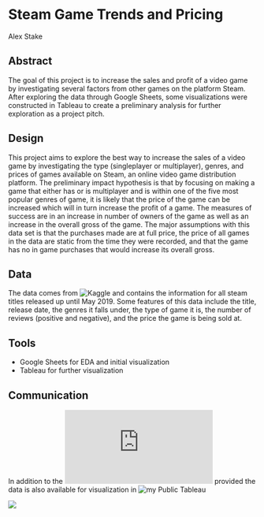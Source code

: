 # Steam Game Trends and Pricing

Alex Stake

## Abstract

The goal of this project is to increase the sales and profit of a video game by investigating several factors from other games on the platform Steam. After exploring the data through Google Sheets, some visualizations were constructed in Tableau to create a preliminary analysis for further exploration as a project pitch.

## Design

This project aims to explore the best way to increase the sales of a video game by investigating the type (singleplayer or multiplayer), genres, and prices of games available on Steam, an online video game distribution platform. The preliminary impact hypothesis is that by focusing on making a game that either has or is multiplayer and is within one of the five most popular genres of game, it is likely that the price of the game can be increased which will in turn increase the profit of a game. 
The measures of success are in an increase in number of owners of the game as well as an increase in the overall gross of the game. The major assumptions with this data set is that the purchases made are at full price, the price of all games in the data are static from the time they were recorded, and that the game has no in game purchases that would increase its overall gross.

## Data

The data comes from ![Kaggle](https://www.kaggle.com/nikdavis/steam-store-games?select=steam.csv) and contains the information for all steam titles released up until May 2019. Some features of this data include the title, release date, the genres it falls under, the type of game it is, the number of reviews (positive and negative), and the price the game is being sold at.

## Tools

 - Google Sheets for EDA and initial visualization
 - Tableau for further visualization

## Communication

In addition to the ![slides](https://github.com/ajstake/Steam_Games_Trends/blob/main/Steam_Games_Trends.pdf) provided the data is also available for visualization in ![my Public Tableau](https://public.tableau.com/views/Steam_Trends/Dashboard1?:language=en-US&:display_count=n&:origin=viz_share_link)
<div class='tableauPlaceholder' id='viz1634281100762' style='position: relative'><noscript><a href='#'><img alt=' ' src='https:&#47;&#47;public.tableau.com&#47;static&#47;images&#47;St&#47;Steam_Trends&#47;Dashboard1&#47;1_rss.png' style='border: none' /></a></noscript><object class='tableauViz'  style='display:none;'><param name='host_url' value='https%3A%2F%2Fpublic.tableau.com%2F' /> <param name='embed_code_version' value='3' /> <param name='site_root' value='' /><param name='name' value='Steam_Trends&#47;Dashboard1' /><param name='tabs' value='yes' /><param name='toolbar' value='yes' /><param name='static_image' value='https:&#47;&#47;public.tableau.com&#47;static&#47;images&#47;St&#47;Steam_Trends&#47;Dashboard1&#47;1.png' /> <param name='animate_transition' value='yes' /><param name='display_static_image' value='yes' /><param name='display_spinner' value='yes' /><param name='display_overlay' value='yes' /><param name='display_count' value='yes' /><param name='language' value='en-US' /></object></div>
